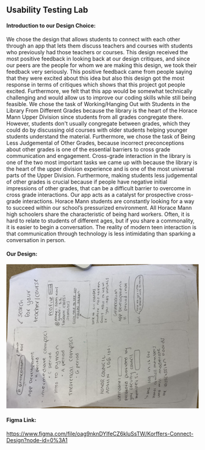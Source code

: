 ## Usability Testing Lab

#### Introduction to our Design Choice:
We chose the design that allows students to connect with each other through an app that lets them discuss teachers and courses with students who previously had those teachers or courses. This design received the most positive feedback in looking back at our design critiques, and since our peers are the people for whom we are making this design, we took their feedback very seriously. This positive feedback came from people saying that they were excited about this idea but also this design got the most response in terms of critiques which shows that this project got people excited. Furthermore, we felt that this app would be somewhat technically challenging and would allow us to improve our coding skills while still being feasible. We chose the task of Working/Hanging Out with Students in the Library From Different Grades because the library is the heart of the Horace Mann Upper Division since students from all grades congregate there. However, students don't usually congregate between grades, which they could do by discussing old courses with older students helping younger students understand the material. Furthermore, we chose the task of Being Less Judgemental of Other Grades, because incorrect preconceptions about other grades is one of the essential barriers to cross grade communication and engagement. Cross-grade interaction in the library is one of the two most important tasks we came up with because the library is the heart of the upper division experience and is one of the most universal parts of the Upper Division. Furthermore, making students less judgemental of other grades is crucial because if people have negative initial impressions of other grades, that can be a difficult barrier to overcome in cross grade interactions. Our app acts as a catalyst for prospective cross-grade interactions. Horace Mann students are constantly looking for a way to succeed within our school’s pressurized environment. All Horace Mann high schoolers share the characteristic of being hard workers. Often, it is hard to relate to students of different ages, but if you share a commonality, it is easier to begin a conversation. The reality of modern teen interaction is that communication through technology is less intimidating than sparking a conversation in person. 

#### Our Design:

![](../IMG_8632.jpg)

#### Figma Link:
https://www.figma.com/file/oag9nknDYIfeCZ6kluSsTW/Korffers-Connect-Design?node-id=0%3A1



